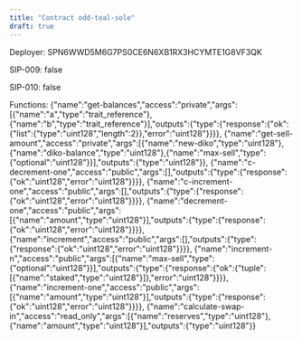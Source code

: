 ```yaml
---
title: "Contract odd-teal-sole"
draft: true
---
```

Deployer: SPN6WWD5M6G7PS0CE6N6XB1RX3HCYMTE1G8VF3QK

SIP-009: false

SIP-010: false

Functions:
{"name":"get-balances","access":"private","args":[{"name":"a","type":"trait_reference"},{"name":"b","type":"trait_reference"}],"outputs":{"type":{"response":{"ok":{"list":{"type":"uint128","length":2}},"error":"uint128"}}}}, {"name":"get-sell-amount","access":"private","args":[{"name":"new-diko","type":"uint128"},{"name":"diko-balance","type":"uint128"},{"name":"max-sell","type":{"optional":"uint128"}}],"outputs":{"type":"uint128"}}, {"name":"c-decrement-one","access":"public","args":[],"outputs":{"type":{"response":{"ok":"uint128","error":"uint128"}}}}, {"name":"c-increment-one","access":"public","args":[],"outputs":{"type":{"response":{"ok":"uint128","error":"uint128"}}}}, {"name":"decrement-one","access":"public","args":[{"name":"amount","type":"uint128"}],"outputs":{"type":{"response":{"ok":"uint128","error":"uint128"}}}}, {"name":"increment","access":"public","args":[],"outputs":{"type":{"response":{"ok":"uint128","error":"uint128"}}}}, {"name":"increment-n","access":"public","args":[{"name":"max-sell","type":{"optional":"uint128"}}],"outputs":{"type":{"response":{"ok":{"tuple":[{"name":"staked","type":"uint128"}]},"error":"uint128"}}}}, {"name":"increment-one","access":"public","args":[{"name":"amount","type":"uint128"}],"outputs":{"type":{"response":{"ok":"uint128","error":"uint128"}}}}, {"name":"calculate-swap-in","access":"read_only","args":[{"name":"reserves","type":"uint128"},{"name":"amount","type":"uint128"}],"outputs":{"type":"uint128"}}
